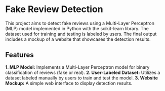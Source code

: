 # Fake Review Detection

This project aims to detect fake reviews using a Multi-Layer Perceptron (MLP) model implemented in Python with the scikit-learn library. The dataset used for training and testing is labeled by users. The final output includes a mockup of a website that showcases the detection results.

## Features

<strong>1. MLP Model:</strong> Implements a Multi-Layer Perceptron model for binary classification of reviews (fake or real).
<strong>2. User-Labeled Dataset:</strong> Utilizes a dataset labeled manually by users to train and test the model.
<strong>3. Website Mockup:</strong> A simple web interface to display detection results.
